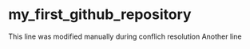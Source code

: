 # my_first_github_repository
This line was modified manually during conflich resolution
Another line
